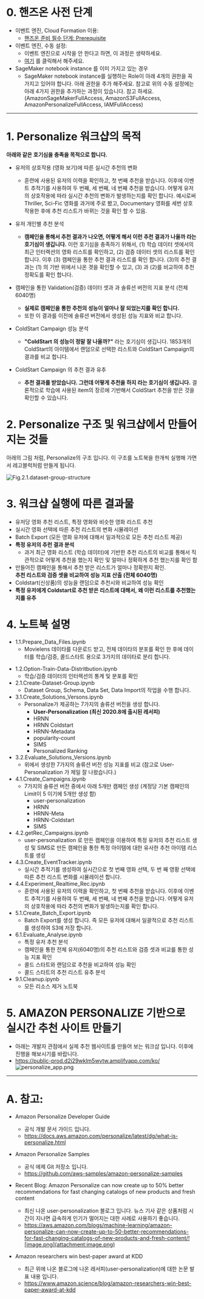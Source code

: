 # 0. 핸즈온 사전 단계

- 이벤트 엔진, Cloud Formation 이용: 
    - [핸즈온 준비 필수 단게: Prerequisite](0.0.Prerequisite/CF-Prerequisite.md)
- 이벤트 엔진, 수동 설정: 
    - 이벤트 엔진으로 시작을 안 한다고 하면, 이 과정은 생략하세요.
    - [여기](0.0.Prerequisite/Prerequisite.md) 를 클릭해서 해주세요.
- SageMaker notebook instance 를 이미 가지고 있는 경우
    - SageMaker notebook instance를 실행하는 Role이 아래 4개의 권한을 꼭 가지고 있어야 합니다. 아래 권한을 추가 해주세요. 참고로 위의 수동 설정에는 아래 4가지 권한을 추가하는 과정이 있습니다. 참고 하세요. (AmazonSageMakerFullAccess, AmazonS3FullAccess, AmazonPersonalizeFullAccess, IAMFullAccess)
    
---

# 1. Personalize 워크샵의 목적
**아래와 같은 호기심을 충족을 목적으로 합니다.**

- 유저의 상호작용 (영화 보기)에 따른 실시간 추천의 변화
    - 훈련에 사용된 유저의 이력을 확인하고, 첫 번째 추천을 받습니다. 이후에 이벤트 추적기를 사용하여 두 번째, 세 번째, 네 번째 추천을 받습니다. 어떻게 유저의 상호작용에 따라 실시간 추천의 변화가 발생하는지를 확인 합니다. 예시로써 Thriller, Sci-Fic 영화를 과거에 주로 봤고, Documentary 영화를 세번 상호 작용한 후에 추천 리스트가 바뀌는 것을 확인 할 수 있음.


- 유저 개인별 추천 분석
    - **캠페인을 통해서 추천 결과가 나오면, 어떻게 해서 이런 추천 결과가 나올까 라는 호기심이 생깁니다.** 이런 호기심을 충족하기 위해서, (1) 학습 데이터 셋에서의 최근 인터랙션의 영화 리스트를 확인하고, (2) 검증 데이터 셋의 리스트를 확인 합니다. 이후 (3) 캠페인을 통한 추천 결과 리스트를 확인 합니다. (3)의 추천 결과는 (1) 의 기반 위에서 나온 겻을 확인할 수 있고, (3) 과 (2)를 비교하여 추천 정확도를 확인 합니다.


- 캠페인을 통한 Validation(검증) 데이터 셋과 과 솔류션 버전의 지표 분석 (전체 6040명) 
    - **실제로 캠페인을 통한 추천의 성능이 얼마나 잘 되었는지를 확인 합니다.**
    - 또한 이 결과를 이전에 솔류션 버전에서 생성된 성능 지표와 비교 합니다.


- ColdStart Campaign 성능 분석
    - **"ColdStart 의 성능이 정말 잘 나올까?"** 라는 호기심이 생깁니다. 1853개의 ColdStart의 아이템에서 랜덤으로 선택한 리스트와 ColdStart Campaign의 결과를 비교 합니다.


- ColdStart Campaign 의 추천 결과 유추
    - **추천 결과를 받았습니다. 그런데 어떻게 추천을 하지 라는 호기심이 생깁니다.** 결론적으로 학습에 사용된 item의 장르에 기반해서 ColdStart 추천을 받은 것을 확인할 수 있습니다.
    
# 2. Personalize 구조 및 워크샵에서 만들어지는 것들 
아래의 그림 처럼, Personalize의 구조 입니다. 이 구조를 노트북을 한개씩 실행해 가면서 레고블럭처럼 만들게 됩니다.

![Fig.2.1.dataset-group-structure](movielens_getting_started/static/imgs/Fig.2.1.dataset-group-structure.png)

# 3. 워크샵 실행에 따른 결과물
- 유저당 영화 추천 리스트, 특정 영화와 비슷한 영화 리스트 추천
- 실시간 영화 선택에 따른 추천 리스트의 변화 시뮬레이션
- Batch Export (모든 영화 유저에 대해서 일과적으로 모든 추천 리스트 제공)
- **특정 유저의 추런 결과 분석**
    - 과거 최근 영화 리스트 (학습 데이터)에 기반한 추천 리스트의 비교를 통해서 직관적으로 어떻게 추천을 했는지 확인 및 얼마나 정확하게 추천 했는지를 확인 함
- 만들어진 캠패인을 통해서 추천 받은 리스트가 얼마나 정확한지 확인. <br>**추천 리스트와 검증 셋을 비교하여 성능 지표 산출 (전체 6040명)**
- Coldstart(신상품)의 성능을 랜덤으로 추천시와 비교하여 성능 확인
- **특정 유저에게 Coldstart로 추천 받은 리스트에 대해서, 왜 이런 리스트를 추천했는지를 유추**



# 4. 노트북 설명
* 1.1.Prepare_Data_Files.ipynb
    - Movielens 데이타를 다운로드 받고, 전체 데이타의 분포를 확인 한 후에 데이터를 학습/검증, 콜드스타트 용으로 3가지의 데이타로 분리 합니다.
- 1.2.Option-Train-Data-Distritbution.ipynb
    - 학습/검증 데이터의 인터렉션의 통계 및 분포를 확인
- 2.1.Create-Dataset-Group.ipynb    
    - Dataset Group, Schema, Data Set, Data Import의 작업을 수행 합니다.
- 3.1.Create_Solutions_Versons.ipynb
    - Personalize가 제공하는 7가지의 솔류션 버전을 생성 합니다.
        - **User-Personalization (최신 2020.8에 출시된 레서피)**
        - HRNN
        - HRNN Coldstart
        - HRNN-Metadata
        - popularity-count 
        - SIMS
        - Personalized Ranking
- 3.2.Evaluate_Solutions_Versions.ipynb        
    - 위에서 생성한 7가지의 솔류션 버전 성능 지표를 비교 (참고로 User-Personalization 가 제일 잘 나왔습니다.)
- 4.1.Create_Campaigns.ipynb    
    - 7가지의 솔류션 버전 중에서 아래 5개만 캠페인 생성 (계정당 기본 캠페인의 Limit이 5 이기에 5개만 생성 함)
        - user-personalization
        - HRNN
        - HRNN-Meta
        - HRNN-Coldstart
        - SIMS
- 4.2.getRec_Campaigns.ipynb        
    - user-personalization 로 만든 캠페인을 이용하여 특정 유저의 추천 리스트 생성 및 SIMS로 만든 캠페인을 통한 특정 아이템에 대한 유사한 추천 아이템 리스트를 생성
- 4.3.Create_EventTracker.ipynb    
    - 실시간 추적기를 생성하여 실시간으로 첫 번째 영화 선택, 두 번 째 영황 선택에 따른 추천 리스트 변화를 시뮬레이션 합니다.
- 4.4.Experiment_Realtime_Rec.ipynb
    - 훈련에 사용된 유저의 이력을 확인하고, 첫 번째 추천을 받습니다. 이후에 이벤트 추적기를 사용하여 두 번째, 세 번째, 네 번째 추천을 받습니다. 어떻게 유저의 상호작용에 따라 추천의 변화가 발생하는지를 확인 합니다.
- 5.1.Create_Batch_Export.ipynb    
    - Batch Export를 생성 합니다. 즉 모든 유저에 대해서 일괄적으로 추천 리스트를 생성하여 S3에 저장 합니다.
- 6.1.Evaluate_Analyse.ipynb
    - 특정 유저 추천 분석
    - 캠페인을 통한 전체 유저(6040명)의 추천 리스트와 검증 셋과 비교를 통한 성능 지표 확인
    - 콜드 스타트와 랜덤으로 추천을 비교하여 성능 확인 
    - 콜드 스타트의 추천 리스트 유추 분석
- 9.1.Cleanup.ipynb
    - 모든 리소스 제거 노트북
    

# 5. AMAZON PERSONALIZE 기반으로 실시간 추천 사이트 만들기
- 아래는 개발자 관점에서 실제 추천 웹사이트를 만들어 보는 워크샵 입니다. 이후에 진행을 해보시기를 바랍니다.
- https://public-prod.d2j29wklm5wvtw.amplifyapp.com/ko/
![personalize_app.png](img/personalize_app.png)

---
# A. 참고:
- Amazon Personalize Developer Guide
    - 공식 개발 문서 가이드 입니다.
    - https://docs.aws.amazon.com/personalize/latest/dg/what-is-personalize.html


- Amazon Personalize Samples
    - 공식 에제 Git 저장소 입니다.
    - https://github.com/aws-samples/amazon-personalize-samples




- Recent Blog: Amazon Personalize can now create up to 50% better recommendations for fast changing catalogs of new products and fresh content    
    - 최신 나온 user-personalization 블로그 입니다. 뉴스 기사 같은 상품처럼 시간이 지나면 급속하게 인기가 떨어지는 대한 사례로 사용하기 좋습니다.
    - https://aws.amazon.com/blogs/machine-learning/amazon-personalize-can-now-create-up-to-50-better-recommendations-for-fast-changing-catalogs-of-new-products-and-fresh-content/![image.png](attachment:image.png)
    
    
- Amazon researchers win best-paper award at KDD
    - 최근 위에 나온 블로그에 나온 레서피(user-personalization)에 대한 논문 발표 내용 입니다.
    - https://www.amazon.science/blog/amazon-researchers-win-best-paper-award-at-kdd